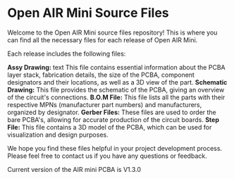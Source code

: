 # Open AIR Mini Source Files
Welcome to the Open AIR Mini source files repository! This is where you can find all the necessary files for each release of Open AIR Mini.

Each release includes the following files:

**Assy Drawing:** text This file contains essential information about the PCBA layer stack, fabrication details, the size of the PCBA, component designators and their locations, as well as a 3D view of the part.
**Schematic Drawing:** This file provides the schematic of the PCBA, giving an overview of the circuit's connections.
**B.O.M File:** This file lists all the parts with their respective MPNs (manufacturer part numbers) and manufacturers, organized by designator.
**Gerber Files:** These files are used to order the bare PCBA's, allowing for accurate production of the circuit boards.
**Step File:** This file contains a 3D model of the PCBA, which can be used for visualization and design purposes.

We hope you find these files helpful in your project development process. Please feel free to contact us if you have any questions or feedback.

Current version of the AIR mini PCBA is V1.3.0